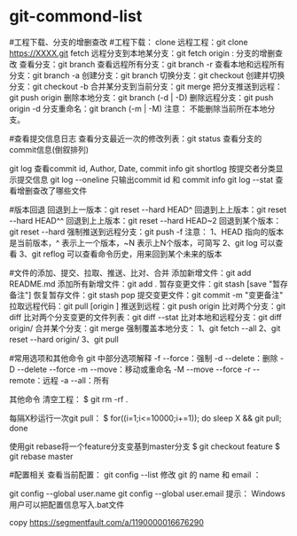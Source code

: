 # git-commond-list

#工程下载、分支的增删查改
#工程下载：
clone 远程工程：git clone https://XXXX.git
fetch 远程分支到本地某分支：git fetch origin <orginname>:<localname>
分支的增删查改
查看分支：git branch
查看远程所有分支：git branch -r
查看本地和远程所有分支：git branch -a
创建分支：git branch <name>
切换分支：git checkout <name>
创建并切换分支：git checkout -b <name>
合并某分支到当前分支：git merge <name>
把分支推送到远程：git push origin <name>
删除本地分支：git branch (-d | -D) <name>
删除远程分支：git push origin -d <name>
分支重命名：git branch (-m | -M) <oldbranch> <newbranch>
注意： 不能删除当前所在本地分支。

#查看提交信息日志
查看分支最近一次的修改列表：git status
查看分支的commit信息(倒叙排列)

git log 查看commit id, Author, Date, commit info
git shortlog 按提交者分类显示提交信息
git log --oneline 只输出commit id 和 commit info
git log --stat 查看增删查改了哪些文件

#版本回退
回退到上一版本：git reset --hard HEAD^
回退到上上版本：git reset --hard HEAD^^
回退到上上版本：git reset --hard HEAD~2
回退到某个版本：git reset --hard <commit id>
强制推送到远程分支：git push -f
注意： 
1、HEAD 指向的版本是当前版本，^ 表示上一个版本，~N 表示上N个版本，<commit id>可简写 
2、git log 可以查看<commit id> 
3、git reflog 可以查看命令历史，用来回到某个未来的版本

#文件的添加、提交、拉取、推送、比对、合并
添加新增文件：git add README.md
添加所有新增文件：git add .
暂存变更文件：git stash [save "暂存备注"]
恢复暂存文件：git stash pop
提交变更文件：git commit -m "变更备注"
拉取远程代码：git pull [origin <name>]
推送到远程：git push origin <name>
比对两个分支：git diff <name1> <name2>
比对两个分支变更的文件列表：git diff <name1> <name2> --stat
比对本地和远程分支：git diff <name> origin/<name>
合并某个分支：git merge <name>
强制覆盖本地分支： 
1、git fetch --all 
2、git reset --hard origin/<name> 
3、git pull

#常用选项和其他命令
git 中部分选项解释
-f --force：强制
-d --delete：删除
-D --delete --force
-m --move：移动或重命名
-M --move --force
-r --remote：远程
-a --all：所有

其他命令
清空工程：
$ git rm -rf .

每隔X秒运行一次git pull：
$ for((i=1;i<=10000;i+=1)); do sleep X && git pull; done

使用git rebase将一个feature分支变基到master分支
$ git checkout feature 
$ git rebase master

#配置相关
查看当前配置： git config --list
修改 git 的 name 和 email ：

git config --global user.name <name>
git config --global user.email <email>
提示： Windows 用户可以把配置信息写入.bat文件

copy <https://segmentfault.com/a/1190000016676290>
